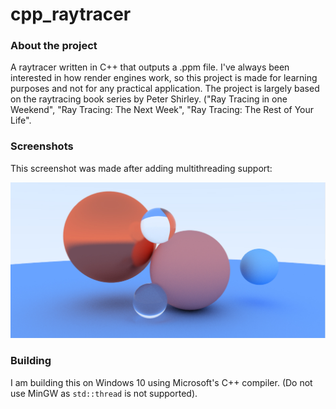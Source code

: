 # cpp_raytracer

### About the project
A raytracer written in C++ that outputs a .ppm file. I've always been interested in how render engines work, so this project is made for learning purposes and not for any practical application. The project is largely based on the raytracing book series by Peter Shirley. ("Ray Tracing in one Weekend", "Ray Tracing: The Next Week", "Ray Tracing: The Rest of Your Life".

### Screenshots
This screenshot was made after adding multithreading support:

![screenshot_01](https://github.com/tudormacovei/cpp_raytracer/blob/main/screenshots/screen_01.jpg)

### Building
I am building this on Windows 10 using Microsoft's C++ compiler. (Do not use MinGW as `std::thread` is not supported).
